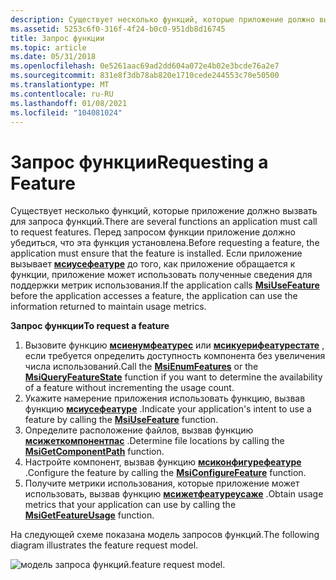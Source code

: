 ```yaml
---
description: Существует несколько функций, которые приложение должно вызвать для запроса функций.
ms.assetid: 5253c6f0-316f-4f24-b0c0-951db8d16745
title: Запрос функции
ms.topic: article
ms.date: 05/31/2018
ms.openlocfilehash: 0e5261aac69ad2dd604a072e4b02e3bcde76a2e7
ms.sourcegitcommit: 831e8f3db78ab820e1710cede244553c70e50500
ms.translationtype: MT
ms.contentlocale: ru-RU
ms.lasthandoff: 01/08/2021
ms.locfileid: "104081024"
---
```

# <a name="requesting-a-feature"></a><span data-ttu-id="70101-103">Запрос функции</span><span class="sxs-lookup"><span data-stu-id="70101-103">Requesting a Feature</span></span>

<span data-ttu-id="70101-104">Существует несколько функций, которые приложение должно вызвать для запроса функций.</span><span class="sxs-lookup"><span data-stu-id="70101-104">There are several functions an application must call to request features.</span></span> <span data-ttu-id="70101-105">Перед запросом функции приложение должно убедиться, что эта функция установлена.</span><span class="sxs-lookup"><span data-stu-id="70101-105">Before requesting a feature, the application must ensure that the feature is installed.</span></span> <span data-ttu-id="70101-106">Если приложение вызывает [**мсиусефеатуре**](/windows/desktop/api/Msi/nf-msi-msiusefeaturea) до того, как приложение обращается к функции, приложение может использовать полученные сведения для поддержки метрик использования.</span><span class="sxs-lookup"><span data-stu-id="70101-106">If the application calls [**MsiUseFeature**](/windows/desktop/api/Msi/nf-msi-msiusefeaturea) before the application accesses a feature, the application can use the information returned to maintain usage metrics.</span></span>

<span data-ttu-id="70101-107">**Запрос функции**</span><span class="sxs-lookup"><span data-stu-id="70101-107">**To request a feature**</span></span>

1.  <span data-ttu-id="70101-108">Вызовите функцию [**мсиенумфеатурес**](/windows/desktop/api/Msi/nf-msi-msienumfeaturesa) или [**мсикуерифеатурестате**](/windows/desktop/api/Msi/nf-msi-msiqueryfeaturestatea) , если требуется определить доступность компонента без увеличения числа использований.</span><span class="sxs-lookup"><span data-stu-id="70101-108">Call the [**MsiEnumFeatures**](/windows/desktop/api/Msi/nf-msi-msienumfeaturesa) or the [**MsiQueryFeatureState**](/windows/desktop/api/Msi/nf-msi-msiqueryfeaturestatea) function if you want to determine the availability of a feature without incrementing the usage count.</span></span>
2.  <span data-ttu-id="70101-109">Укажите намерение приложения использовать функцию, вызвав функцию [**мсиусефеатуре**](/windows/desktop/api/Msi/nf-msi-msiusefeaturea) .</span><span class="sxs-lookup"><span data-stu-id="70101-109">Indicate your application's intent to use a feature by calling the [**MsiUseFeature**](/windows/desktop/api/Msi/nf-msi-msiusefeaturea) function.</span></span>
3.  <span data-ttu-id="70101-110">Определите расположение файлов, вызвав функцию [**мсижеткомпонентпас**](/windows/desktop/api/Msi/nf-msi-msigetcomponentpatha) .</span><span class="sxs-lookup"><span data-stu-id="70101-110">Determine file locations by calling the [**MsiGetComponentPath**](/windows/desktop/api/Msi/nf-msi-msigetcomponentpatha) function.</span></span>
4.  <span data-ttu-id="70101-111">Настройте компонент, вызвав функцию [**мсиконфигурефеатуре**](/windows/desktop/api/Msi/nf-msi-msiconfigurefeaturea) .</span><span class="sxs-lookup"><span data-stu-id="70101-111">Configure the feature by calling the [**MsiConfigureFeature**](/windows/desktop/api/Msi/nf-msi-msiconfigurefeaturea) function.</span></span>
5.  <span data-ttu-id="70101-112">Получите метрики использования, которые приложение может использовать, вызвав функцию [**мсижетфеатуреусаже**](/windows/desktop/api/Msi/nf-msi-msigetfeatureusagea) .</span><span class="sxs-lookup"><span data-stu-id="70101-112">Obtain usage metrics that your application can use by calling the [**MsiGetFeatureUsage**](/windows/desktop/api/Msi/nf-msi-msigetfeatureusagea) function.</span></span>

<span data-ttu-id="70101-113">На следующей схеме показана модель запросов функций.</span><span class="sxs-lookup"><span data-stu-id="70101-113">The following diagram illustrates the feature request model.</span></span>

![<span data-ttu-id="70101-114">модель запроса функций.</span><span class="sxs-lookup"><span data-stu-id="70101-114">feature request model.</span></span> ](images/over2.png)

 

 



